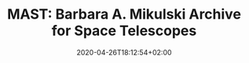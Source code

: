 ---
title: "MAST: Barbara A. Mikulski Archive for Space Telescopes"
images: # Create a folder in /static/images/tools that has the same name as this current markdown file and place the images there. We only need the file name here. If this is not clear, please refer to existing tools as references.
  - path: mast_landing.png
categories:
  - Project Research
  - Publishing and Sharing
  - Fun
tags:
  - Data Research
links:
  - name: MAST
    link: https://mast.stsci.edu/portal/Mashup/Clients/Mast/portal.html
summary: "MAST: Barbara A. Mikulski Archive for Space Telescopes"
features:
platforms:
  - Web
  - Any
fields:
  - Astronomy
  - Physical Sciences
plans:
  - name: Free
    description:
date: 2020-04-26T18:12:54+02:00
draft: false
---